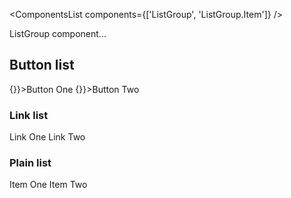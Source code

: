 <ComponentsList components={['ListGroup', 'ListGroup.Item']} />

ListGroup component...

## Button list

<ListGroup className="w-50">
  <ListGroup.Item onClick={() => {}}>Button One</ListGroup.Item>
  <ListGroup.Item onClick={() => {}}>Button Two</ListGroup.Item>
</ListGroup>

### Link list

<ListGroup className="w-50">
  <ListGroup.Item href="#" active>
    Link One
  </ListGroup.Item>
  <ListGroup.Item href="#">Link Two</ListGroup.Item>
</ListGroup>

### Plain list

<ListGroup className="w-50">
  <ListGroup.Item>Item One</ListGroup.Item>
  <ListGroup.Item>Item Two</ListGroup.Item>
</ListGroup>
